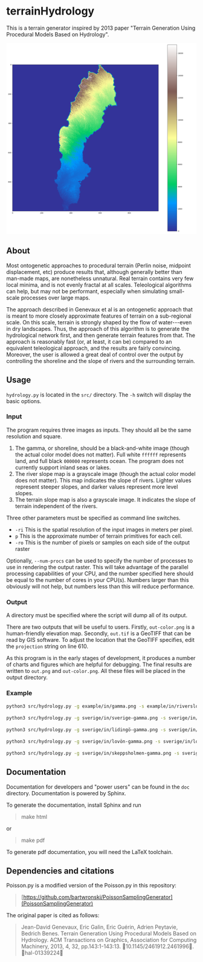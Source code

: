 # terrainHydrology

This is a terrain generator inspired by 2013 paper "Terrain Generation Using Procedural Models Based on Hydrology".

![Example Terrain](example/out/out-color.png)

## About

Most ontogenetic approaches to procedural terrain (Perlin noise, midpoint displacement, etc) produce results that, although generally better than man-made maps, are nonetheless unnatural. Real terrain contains very few local minima, and is not evenly fractal at all scales. Teleological algorithms can help, but may not be performant, especially when simulating small-scale processes over large maps.

The approach described in Genevaux et al is an ontogenetic approach that is meant to more closely approximate features of terrain on a sub-regional scale. On this scale, terrain is strongly shaped by the flow of water---even in dry landscapes. Thus, the approach of this algorithm is to generate the hydrological network first, and then generate terrain features from that. The approach is reasonably fast (or, at least, it can be) compared to an equivalent teleological approach, and the results are fairly convincing. Moreover, the user is allowed a great deal of control over the output by controlling the shoreline and the slope of rivers and the surrounding terrain.

## Usage

`hydrology.py` is located in the `src/` directory. The `-h` switch will display the basic options.

### Input

The program requires three images as inputs. They should all be the same resolution and square.

1. The gamma, or shoreline, should be a black-and-white image (though the actual color model does not matter). Full white `ffffff` represents land, and full black `000000` represents ocean. The program does not currently support inland seas or lakes.
1. The river slope map is a grayscale image (though the actual color model does not matter). This map indicates the slope of rivers. Lighter values represent steeper slopes, and darker values represent more level slopes.
1. The terrain slope map is also a grayscale image. It indicates the slope of terrain independent of the rivers.

Three other parameters must be specified as command line switches.

* `-ri` This is the spatial resolution of the input images in meters per pixel.
* `p` This is the approximate number of terrain primitives for each cell.
* `-ro` This is the number of pixels or samples on each side of the output raster

Optionally, `--num-procs` can be used to specify the number of processes to use in rendering the output raster. This will take advantage of the parallel processing capabilities of your CPU, and the number specified here should be equal to the number of cores in your CPU(s). Numbers larger than this obviously will not help, but numbers less than this will reduce performance.

### Output

A directory must be specified where the script will dump all of its output.

There are two outputs that will be useful to users. Firstly, `out-color.png` is a human-friendly elevation map. Secondly, `out.tif` is a GeoTIFF that can be read by GIS software. To adjust the location that the GeoTIFF specifies, edit the `projection` string on line 610.

As this program is in the early stages of development, it produces a number of charts and figures which are helpful for debugging. The final results are written to `out.png` and `out-color.png`. All these files will be placed in the output directory.

### Example

<!--
Given command
```bash
python3 src/hydrology.py -g example/in/gamma.png -s example/in/riverslope.png -t example/in/terrainslope.png -o example/out/ -ri 87.5 -p 50 -ro 1000
```
-->
<!-- command used to generate images -->
```bash
python3 src/hydrology.py -g example/in/gamma.png -s example/in/riverslope.png -t example/in/terrainslope.png -o example/out/ -ri 280 -p 50 -ro 1000 -c 7 --seed 4318
```
<!-- 
UrbanFunctions: pixelsPerBuilding = 1
-->
<!-- ca 11 min -->
```bash
python3 src/hydrology.py -g sverige/in/sverige-gamma.png -s sverige/in/sverige-slope.png -t sverige/in/sverige-slope.png -o sverige/out/sverige/ -ri 280 -p 50 -ro 1000 -c 20 --seed 4318
```
<!-- 
UrbanFunctions: pixelsPerBuilding = 3
-->
<!-- ca 1,5 min -->
```bash
python3 src/hydrology.py -g sverige/in/lidingö-gamma.png -s sverige/in/lidingö-slope.png -t sverige/in/lidingö-slope.png -o sverige/out/lidingö/ -ri 280 -p 50 -ro 1000 -c 7 --seed 4318
```
<!-- ca 3 min -->
```bash
python3 src/hydrology.py -g sverige/in/lovön-gamma.png -s sverige/in/lovön-slope.png -t sverige/in/lovön-slope.png -o sverige/out/lovön/ -ri 280 -p 50 -ro 1000 -c 7 --seed 4318
```
<!-- ca 4 min -->
```bash
python3 src/hydrology.py -g sverige/in/skeppsholmen-gamma.png -s sverige/in/skeppsholmen-slope.png -t sverige/in/skeppsholmen-slope.png -o sverige/out/skeppsholmen/ -ri 280 -p 50 -ro 1000 -c 7 --seed 4318
```
<!-- 
UrbanFunctions: pixelsPerBuilding = 3
-->

## Documentation

Documentation for developers and "power users" can be found in the `doc` directory. Documentation is powered by Sphinx.

To generate the documentation, install Sphinx and run

> make html

or

> make pdf

To generate pdf documentation, you will need the LaTeX toolchain.

## Dependencies and citations

Poisson.py is a modified version of the Poisson.py in this repository:

> [https://github.com/bartwronski/PoissonSamplingGenerator](PoissonSamplingGenerator)

The original paper is cited as follows:

> Jean-David Genevaux, Eric Galin, Eric Guérin, Adrien Peytavie, Bedrich Benes. Terrain Generation Using Procedural Models Based on Hydrology. ACM Transactions on Graphics, Association for Computing Machinery, 2013, 4, 32, pp.143:1-143:13. ￿10.1145/2461912.2461996￿. ￿hal-01339224￿